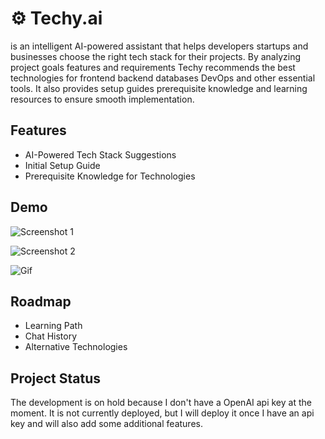 # ⚙️ Techy.ai

is an intelligent AI-powered assistant that helps developers startups and businesses choose the right tech stack for their projects. By analyzing project goals features and requirements Techy recommends the best technologies for frontend backend databases DevOps and other essential tools. It also provides setup guides prerequisite knowledge and learning resources to ensure smooth implementation.

## Features
*   AI-Powered Tech Stack Suggestions
*   Initial Setup Guide
*   Prerequisite Knowledge for Technologies

## Demo
![Screenshot 1](https://i.imgur.com/r913JEs.png)

![Screenshot 2](https://i.imgur.com/3eLuBiF.png)

![Gif](https://i.imgur.com/lXlcFoV.gif)

## Roadmap
- Learning Path
- Chat History
- Alternative Technologies

## Project Status
The development is on hold because I don't have a OpenAI api key at the moment. It is not currently deployed, but I will deploy it once I have an api key and will also add some additional features.
